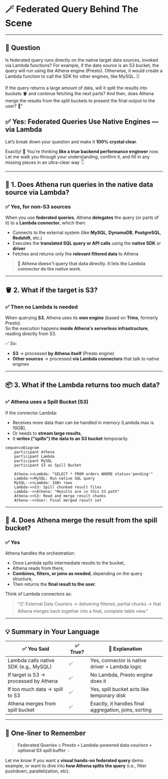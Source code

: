 # 🪄 Federated Query Behind The Scene

---

## 🤔 Question

Is federated query runs directly on the native target data sources, invoked via Lambda functions? For example, if the data source is an S3 bucket, the query will run using the Athena engine (Presto). Otherwise, it would create a Lambda function to call the SDK for other engines, like MySQL. 🗄️

If the query returns a large amount of data, will it split the results into buckets 🪣 and continue fetching the next parts? And then, does Athena merge the results from the split buckets to present the final output to the user? 🔄"

## ✅ Yes: Federated Queries Use Native Engines — via Lambda

Let’s break down your question and make it **100% crystal clear**.

Exactly! 🎯 You're thinking **like a true backend performance engineer** now. Let me walk you through your understanding, confirm it, and fill in any missing pieces in an ultra-clear way 👇

---

## 📌 1. Does Athena run queries in the **native data source** via Lambda?

### ✅ Yes, for **non-S3** sources

When you use **federated queries**, Athena **delegates** the query (or parts of it) to a **Lambda connector**, which then:

- Connects to the external system (like **MySQL**, **DynamoDB**, **PostgreSQL**, **Redshift**, etc.)
- Executes the **translated SQL query or API calls** using the **native SDK** or **driver**
- Fetches and returns only the **relevant filtered data** to Athena

> 🎯 **Athena doesn't query that data directly. It lets the Lambda connector do the native work.**

---

## 🪣 2. What if the target is **S3**?

### ✅ Then no Lambda is needed

When querying **S3**, Athena uses its **own engine** (based on **Trino**, formerly Presto).  
So the execution happens **inside Athena's serverless infrastructure**, reading directly from S3.

✅ So:

- **S3** → processed **by Athena itself** (Presto engine)
- **Other sources** → processed **via Lambda connectors** that talk to native engines

---

## 📦 3. What if the Lambda returns **too much data**?

### ✅ Athena uses a **Spill Bucket (S3)**

If the connector Lambda:

- Receives more data than can be handled in memory (Lambda max is 10GB),
- Or needs to **stream large results**,
- It **writes ("spills") the data to an S3 bucket** temporarily.

```mermaid
sequenceDiagram
    participant Athena
    participant Lambda
    participant MySQL
    participant S3 as Spill Bucket

    Athena->>Lambda: "SELECT * FROM orders WHERE status='pending'"
    Lambda->>MySQL: Run native SQL query
    MySQL-->>Lambda: 1GB+ rows
    Lambda->>S3: Spill chunked result files
    Lambda-->>Athena: "Results are in this S3 path"
    Athena->>S3: Read and merge result chunks
    Athena-->>User: Final merged result set
```

---

## 🧩 4. Does Athena merge the result from the spill bucket?

### ✅ Yes

Athena handles the orchestration:

- Once Lambda spills intermediate results to the bucket,
- Athena reads from there,
- **Combines, filters, or joins as needed**, depending on the query structure,
- Then returns the **final result to the user**.

Think of Lambda connectors as:

> “📦 External Data Couriers → delivering filtered, partial chunks → that Athena merges back together into a final, complete table view.”

---

## 💡 Summary in Your Language

| ✅ You Said                           | ✅ True? | 💬 Explanation                                        |
| ------------------------------------- | -------- | ----------------------------------------------------- |
| Lambda calls native SDK (e.g., MySQL) | ✅       | Yes, connector is native driver + Lambda logic        |
| If target is S3 → processed by Athena | ✅       | No Lambda, Presto engine does it                      |
| If too much data → spill to S3        | ✅       | Yes, spill bucket acts like temporary disk            |
| Athena merges from spill bucket       | ✅       | Exactly, it handles final aggregation, joins, sorting |

---

## 🧠 One-liner to Remember

> **Federated Queries = Presto + Lambda-powered data couriers + optional S3 spill buffer** 💡

Let me know if you want a **visual hands-on federated query** demo example, or want to dive into **how Athena splits the query** (i.e., filter pushdown, parallelization, etc).

